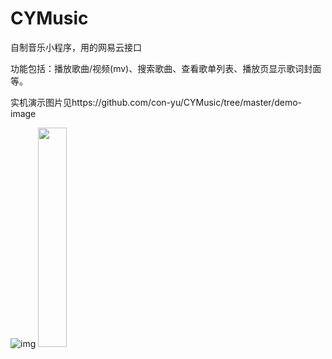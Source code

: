 # CYMusic
自制音乐小程序，用的网易云接口

功能包括：播放歌曲/视频(mv)、搜索歌曲、查看歌单列表、播放页显示歌词封面等。

实机演示图片见https://github.com/con-yu/CYMusic/tree/master/demo-image

![img](https://backiee.com/static/wpdb/wallpapers/1000x563/191348.jpg)
<img src="https://backiee.com/static/wpdb/wallpapers/1000x563/191348.jpg" width="30%">

